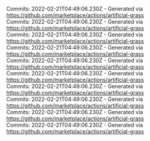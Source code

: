 Commits: 2022-02-21T04:49:06.230Z - Generated via https://github.com/marketplace/actions/artificial-grass
<br>
Commits: 2022-02-21T04:49:06.230Z - Generated via https://github.com/marketplace/actions/artificial-grass
<br>
Commits: 2022-02-21T04:49:06.230Z - Generated via https://github.com/marketplace/actions/artificial-grass
<br>
Commits: 2022-02-21T04:49:06.230Z - Generated via https://github.com/marketplace/actions/artificial-grass
<br>
Commits: 2022-02-21T04:49:06.230Z - Generated via https://github.com/marketplace/actions/artificial-grass
<br>
Commits: 2022-02-21T04:49:06.230Z - Generated via https://github.com/marketplace/actions/artificial-grass
<br>
Commits: 2022-02-21T04:49:06.230Z - Generated via https://github.com/marketplace/actions/artificial-grass
<br>
Commits: 2022-02-21T04:49:06.230Z - Generated via https://github.com/marketplace/actions/artificial-grass
<br>
Commits: 2022-02-21T04:49:06.230Z - Generated via https://github.com/marketplace/actions/artificial-grass
<br>
Commits: 2022-02-21T04:49:06.230Z - Generated via https://github.com/marketplace/actions/artificial-grass
<br>
